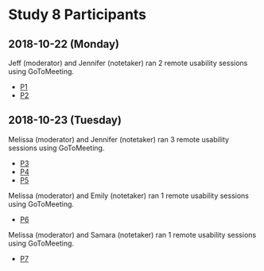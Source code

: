 # Study 8 Participants

## 2018-10-22 (Monday)

Jeff (moderator) and Jennifer (notetaker) ran 2 remote usability sessions using GoToMeeting.

- [P1](https://github.com/department-of-veterans-affairs/va.gov-team/tree/master/user-research/study-8/participant-notes/p1)
- [P2]()



## 2018-10-23 (Tuesday)

Melissa (moderator) and Jennifer (notetaker) ran 3 remote usability sessions using GoToMeeting.

- [P3]()
- [P4]()
- [P5]()

Melissa (moderator) and Emily (notetaker) ran 1 remote usability sessions using GoToMeeting.

- [P6]() 

Melissa (moderator) and Samara (notetaker) ran 1 remote usability sessions using GoToMeeting.

- [P7]() 